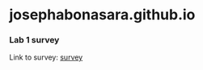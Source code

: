 # josephabonasara.github.io

### Lab 1 survey
Link to survey: [survey](https://josephabonasara.github.io/Lab1/index.html)
